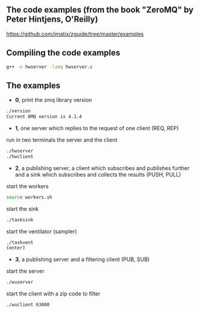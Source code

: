 The code examples (from the book "ZeroMQ" by Peter Hintjens, O'Reilly)
----------------------------------------------------------------------

https://github.com/imatix/zguide/tree/master/examples

Compiling the code examples
---------------------------

```bash
g++ -o hwserver -lzmq hwserver.c
```

The examples
------------

- **0**, print the zmq library version

```bash
./version
Current 0MQ version is 4.1.4
```
- **1**, one server which replies to the request of one client (REQ, REP)

run in two terminals the server and the client

```bash
./hwserver
./hwclient
```

- **2**, a publishing server, a client which subscribes and publishes further and a sink which subscribes and collects the results (PUSH, PULL)

start the workers

```bash
source workers.sh
```

start the sink

```bash
./tasksink
```

start the ventilator (sampler)

```bash
./taskvent
(enter)
```

- **3**, a publishing server and a filtering client (PUB, SUB)

start the server

```bash
./wuserver
```

start the client with a zip code to filter

```bash
./wuclient 63000
```

